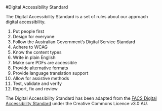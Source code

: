 #Digital Accessibility Standard

The Digital Accessibility Standard is a set of rules about our approach digital accessibility.

1. Put people first
1. Design for everyone
1. Follow the Australian Government’s Digital Service Standard
1. Adhere to WCAG
1. Know the content types
1. Write in plain English
1. Make sure PDFs are accessible
1. Provide alternative formats
1. Provide language translation support
1. Allow for assistive methods
1. Test, validate and verify
1. Report, fix and review

The Digital Accessibility Standard has been adapted from the [FACS Digital Accessibility Standard](https://www.facs.nsw.gov.au/site_information/accessibility/digital-accessibility-standard) under the Creative Commons Licence v3.0 AU.